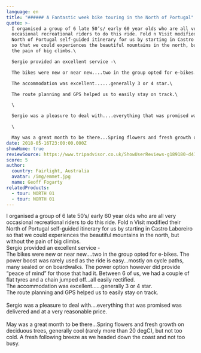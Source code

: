 ```yaml
---
language: en
title: "###### A Fantastic week bike touring in the North of Portugal"
quote: >-
  I organised a group of 6 late 50’s/ early 60 year olds who are all very
  occasional recreational riders to do this ride. Fold n Visit modified their
  North of Portugal self-guided itinerary for us by starting in Castro Laboreiro
  so that we could experiences the beautiful mountains in the north, but without
  the pain of big climbs.\

  Sergio provided an excellent service -\

  The bikes were new or near new....two in the group opted for e-bikes. The power boost was rarely used as the ride is easy...mostly on cycle paths, many sealed or on boardwalks. The power option however did provide “peace of mind” for those that had it. Between 6 of us, we had a couple of flat tyres and a chain jumped off...all easily rectified.\

  The accommodation was excellent......generally 3 or 4 star.\

  The route planning and GPS helped us to easily stay on track.\

  \

  Sergio was a pleasure to deal with....everything that was promised was delivered and at a very reasonable price.\

  \

  May was a great month to be there...Spring flowers and fresh growth on deciduous trees, generally cool (rarely more than 20 degC), but not too cold. A fresh following breeze as we headed down the coast and not too busy.
date: 2018-05-16T23:00:00.000Z
showHome: true
reviewSource: https://www.tripadvisor.co.uk/ShowUserReviews-g189180-d4105907-r580755310-Top_Bike_tours_Portugal-Porto_Porto_District_Northern_Portugal.html
score: 5
author:
  country: Fairlight, Australia
  avatar: /img/emmet.jpg
  name: Geoff Fogarty
relatedProducts:
  - tour: NORTH 01
  - tour: NORTH 01
---
```

I organised a group of 6 late 50’s/ early 60 year olds who are all very occasional recreational riders to do this ride. Fold n Visit modified their North of Portugal self-guided itinerary for us by starting in Castro Laboreiro so that we could experiences the beautiful mountains in the north, but without the pain of big climbs.\
Sergio provided an excellent service -\
The bikes were new or near new....two in the group opted for e-bikes. The power boost was rarely used as the ride is easy...mostly on cycle paths, many sealed or on boardwalks. The power option however did provide “peace of mind” for those that had it. Between 6 of us, we had a couple of flat tyres and a chain jumped off...all easily rectified.\
The accommodation was excellent......generally 3 or 4 star.\
The route planning and GPS helped us to easily stay on track.\
\
Sergio was a pleasure to deal with....everything that was promised was delivered and at a very reasonable price.\
\
May was a great month to be there...Spring flowers and fresh growth on deciduous trees, generally cool (rarely more than 20 degC), but not too cold. A fresh following breeze as we headed down the coast and not too busy.